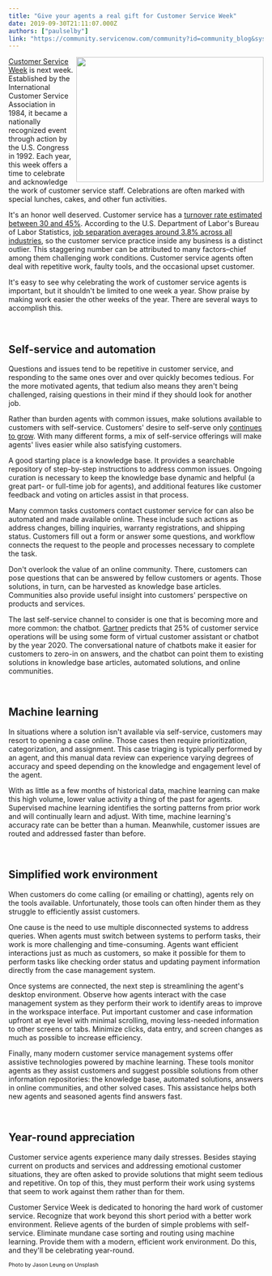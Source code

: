 ```yaml
---
title: "Give your agents a real gift for Customer Service Week"
date: 2019-09-30T21:11:07.000Z
authors: ["paulselby"]
link: "https://community.servicenow.com/community?id=community_blog&sys_id=be348c9cdbd08c506064eeb5ca96195a"
---
```

<p><img class="wp-image-4065" style="padding: 5 px;" src="https://insightsincustomerservice.files.wordpress.com/2019/09/jason-leung-xaanw0s0pmk-unsplash.jpg" alt="" width="370" height="247" align="right" /></p>

<p><a href="https://en.wikipedia.org/wiki/Customer_Service_Week" target="_blank" rel="noopener noreferrer nofollow">Customer Service Week</a> is next week. Established by the International Customer Service Association in 1984, it became a nationally recognized event through action by the U.S. Congress in 1992. Each year, this week offers a time to celebrate and acknowledge the work of customer service staff. Celebrations are often marked with special lunches, cakes, and other fun activities.</p>

<p>It&#39;s an honor well deserved. Customer service has a <a href="http://www.qatc.org/winter-2015-connection/exploring-call-center-turnover-numbers/" rel="nofollow">turnover rate estimated between 30 and 45%</a>. According to the U.S. Department of Labor&#39;s Bureau of Labor Statistics, <a href="https://www.bls.gov/news.release/pdf/jolts.pdf" target="_blank" rel="noopener noreferrer nofollow">job separation averages around 3.8% across all industries</a>, so the customer service practice inside any business is a distinct outlier. This staggering number can be attributed to many factors–chief among them challenging work conditions. Customer service agents often deal with repetitive work, faulty tools, and the occasional upset customer.</p>

<p>It&#39;s easy to see why celebrating the work of customer service agents is important, but it shouldn&#39;t be limited to one week a year. Show praise by making work easier the other weeks of the year. There are several ways to accomplish this.</p>

<p> </p>

<h2>Self-service and automation</h2>

<p>Questions and issues tend to be repetitive in customer service, and responding to the same ones over and over quickly becomes tedious. For the more motivated agents, that tedium also means they aren&#39;t being challenged, raising questions in their mind if they should look for another job.</p>

<p>Rather than burden agents with common issues, make solutions available to customers with self-service. Customers&#39; desire to self-serve only <a href="https://go.forrester.com/blogs/your-customers-want-to-self-serve-its-good-for-them-and-good-for-you/" target="_blank" rel="noopener noreferrer nofollow">continues to grow</a>. With many different forms, a mix of self-service offerings will make agents&#39; lives easier while also satisfying customers.</p>

<p>A good starting place is a knowledge base. It provides a searchable repository of step-by-step instructions to address common issues. Ongoing curation is necessary to keep the knowledge base dynamic and helpful (a great part- or full-time job for agents), and additional features like customer feedback and voting on articles assist in that process.</p>

<p>Many common tasks customers contact customer service for can also be automated and made available online. These include such actions as address changes, billing inquiries, warranty registrations, and shipping status. Customers fill out a form or answer some questions, and workflow connects the request to the people and processes necessary to complete the task.</p>

<p>Don&#39;t overlook the value of an online community. There, customers can pose questions that can be answered by fellow customers or agents. Those solutions, in turn, can be harvested as knowledge base articles. Communities also provide useful insight into customers&#39; perspective on products and services.</p>

<p>The last self-service channel to consider is one that is becoming more and more common: the chatbot. <a href="https://www.gartner.com/newsroom/id/3858564" rel="nofollow">Gartner</a> predicts that 25% of customer service operations will be using some form of virtual customer assistant or chatbot by the year 2020. The conversational nature of chatbots make it easier for customers to zero-in on answers, and the chatbot can point them to existing solutions in knowledge base articles, automated solutions, and online communities.</p>

<p> </p>

<h2>Machine learning</h2>

<p>In situations where a solution isn&#39;t available via self-service, customers may resort to opening a case online. Those cases then require prioritization, categorization, and assignment. This case triaging is typically performed by an agent, and this manual data review can experience varying degrees of accuracy and speed depending on the knowledge and engagement level of the agent.</p>

<p>With as little as a few months of historical data, machine learning can make this high volume, lower value activity a thing of the past for agents. Supervised machine learning identifies the sorting patterns from prior work and will continually learn and adjust. With time, machine learning&#39;s accuracy rate can be better than a human. Meanwhile, customer issues are routed and addressed faster than before.</p>

<p> </p>

<h2>Simplified work environment</h2>

<p>When customers do come calling (or emailing or chatting), agents rely on the tools available. Unfortunately, those tools can often hinder them as they struggle to efficiently assist customers.</p>

<p>One cause is the need to use multiple disconnected systems to address queries. When agents must switch between systems to perform tasks, their work is more challenging and time-consuming. Agents want efficient interactions just as much as customers, so make it possible for them to perform tasks like checking order status and updating payment information directly from the case management system.</p>

<p>Once systems are connected, the next step is streamlining the agent&#39;s desktop environment. Observe how agents interact with the case management system as they perform their work to identify areas to improve in the workspace interface. Put important customer and case information upfront at eye level with minimal scrolling, moving less-needed information to other screens or tabs. Minimize clicks, data entry, and screen changes as much as possible to increase efficiency.</p>

<p>Finally, many modern customer service management systems offer assistive technologies powered by machine learning. These tools monitor agents as they assist customers and suggest possible solutions from other information repositories: the knowledge base, automated solutions, answers in online communities, and other solved cases. This assistance helps both new agents and seasoned agents find answers fast.</p>

<p> </p>

<h2>Year-round appreciation</h2>

<p>Customer service agents experience many daily stresses. Besides staying current on products and services and addressing emotional customer situations, they are often asked to provide solutions that might seem tedious and repetitive. On top of this, they must perform their work using systems that seem to work against them rather than for them.</p>

<p>Customer Service Week is dedicated to honoring the hard work of customer service. Recognize that work beyond this short period with a better work environment. Relieve agents of the burden of simple problems with self-service. Eliminate mundane case sorting and routing using machine learning. Provide them with a modern, efficient work environment. Do this, and they&#39;ll be celebrating year-round.</p>
<p><span style="font-size: 8pt;">Photo by Jason Leung on Unsplash</span></p>
